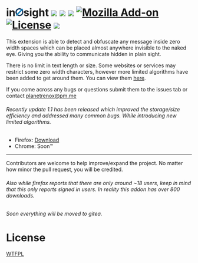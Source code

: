 # in<a href="https://addons.mozilla.org/en-US/firefox/addon/in0sight/"><img src="/icons/icon-48.png?raw=true" alt="alt text" width="22px"></a>sight <img src="https://img.shields.io/badge/Maintained%20%3F-Yes-green.svg"> <img src="https://badges.frapsoft.com/os/v2/open-source.png?v=103"> <img src="https://img.shields.io/badge/version-1.1-lightgrey.svg"> [![Mozilla Add-on](https://img.shields.io/amo/users/in0sight.svg)](https://addons.mozilla.org/en-US/firefox/addon/in0sight/) [![License](https://img.shields.io/github/license/planetrenox/in0sight.svg)](https://github.com/PlanetRenox/in0sight/blob/master/LICENSE) <a href="https://addons.mozilla.org/en-US/firefox/addon/in0sight/statistics/?last=365"><img src="https://img.shields.io/badge/downloads-~800-red.svg"></a>

This extension is able to detect and obfuscate any message inside zero width spaces which can be placed almost anywhere invisible to the naked eye. Giving you the ability to communicate hidden in plain sight. 

There is no limit in text length or size. Some websites or services may restrict some zero width characters, however more limited algorithms have been added to get around them. You can view them [here](https://github.com/PlanetRenox/in0sight/blob/master/CompatibilityList.md).

If you come across any bugs or questions submit them to the issues tab or contact planetrenox@pm.me

###### Recently update 1.1 has been released which improved the storage/size efficiency and addressed many common bugs. While introducing new limited algorithms.

* Firefox: [Download](https://addons.mozilla.org/en-US/firefox/addon/in0sight/)
* Chrome: Soon™

--------------------------------------------------------------

Contributors are welcome to help improve/expand the project. No matter how minor the pull request, you will be credited. 

###### Also while firefox reports that there are only around ~18 users, keep in mind that this only reports signed in users. In reality this addon has over 800 downloads. 

###### Soon everything will be moved to gitea. 

# License
[WTFPL](https://github.com/PlanetRenox/in0sight/blob/master/LICENSE)
